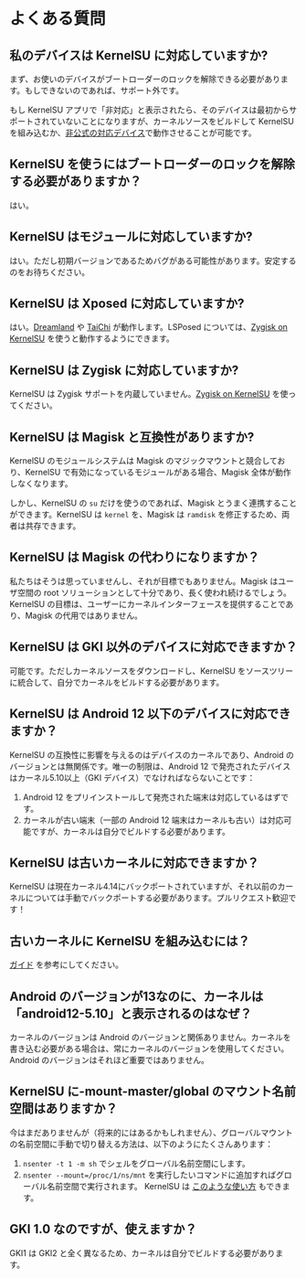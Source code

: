 # よくある質問

## 私のデバイスは KernelSU に対応していますか?

まず、お使いのデバイスがブートローダーのロックを解除できる必要があります。もしできないのであれば、サポート外です。

もし KernelSU アプリで「非対応」と表示されたら、そのデバイスは最初からサポートされていないことになりますが、カーネルソースをビルドして KernelSU を組み込むか、[非公式の対応デバイス](unofficially-support-devices)で動作させることが可能です。

## KernelSU を使うにはブートローダーのロックを解除する必要がありますか？

はい。

## KernelSU はモジュールに対応していますか?

はい。ただし初期バージョンであるためバグがある可能性があります。安定するのをお待ちください。

## KernelSU は Xposed に対応していますか?

はい。[Dreamland](https://github.com/canyie/Dreamland) や [TaiChi](https://taichi.cool) が動作します。LSPosed については、[Zygisk on KernelSU](https://github.com/Dr-TSNG/ZygiskOnKernelSU) を使うと動作するようにできます。

## KernelSU は Zygisk に対応していますか?

KernelSU は Zygisk サポートを内蔵していません。[Zygisk on KernelSU](https://github.com/Dr-TSNG/ZygiskOnKernelSU) を使ってください。

## KernelSU は Magisk と互換性がありますか?

KernelSU のモジュールシステムは Magisk のマジックマウントと競合しており、KernelSU で有効になっているモジュールがある場合、Magisk 全体が動作しなくなります。

しかし、KernelSU の `su` だけを使うのであれば、Magisk とうまく連携することができます。KernelSU は `kernel` を、Magisk は `ramdisk` を修正するため、両者は共存できます。

## KernelSU は Magisk の代わりになりますか？

私たちはそうは思っていませんし、それが目標でもありません。Magisk はユーザ空間の root ソリューションとして十分であり、長く使われ続けるでしょう。KernelSU の目標は、ユーザーにカーネルインターフェースを提供することであり、Magisk の代用ではありません。

## KernelSU は GKI 以外のデバイスに対応できますか？

可能です。ただしカーネルソースをダウンロードし、KernelSU をソースツリーに統合して、自分でカーネルをビルドする必要があります。

## KernelSU は Android 12 以下のデバイスに対応できますか？

KernelSU の互換性に影響を与えるのはデバイスのカーネルであり、Android のバージョンとは無関係です。唯一の制限は、Android 12 で発売されたデバイスはカーネル5.10以上（GKI デバイス）でなければならないことです：

1. Android 12 をプリインストールして発売された端末は対応しているはずです。
2. カーネルが古い端末（一部の Android 12 端末はカーネルも古い）は対応可能ですが、カーネルは自分でビルドする必要があります。

## KernelSU は古いカーネルに対応できますか？

KernelSU は現在カーネル4.14にバックポートされていますが、それ以前のカーネルについては手動でバックポートする必要があります。プルリクエスト歓迎です！

## 古いカーネルに KernelSU を組み込むには？

[ガイド](../../guide/how-to-integrate-for-non-gki) を参考にしてください。

## Android のバージョンが13なのに、カーネルは「android12-5.10」と表示されるのはなぜ？

カーネルのバージョンは Android のバージョンと関係ありません。カーネルを書き込む必要がある場合は、常にカーネルのバージョンを使用してください。Android のバージョンはそれほど重要ではありません。

## KernelSU に-mount-master/global のマウント名前空間はありますか？

今はまだありませんが（将来的にはあるかもしれません）、グローバルマウントの名前空間に手動で切り替える方法は、以下のようにたくさんあります：

1. `nsenter -t 1 -m sh` でシェルをグローバル名前空間にします。
2. `nsenter --mount=/proc/1/ns/mnt` を実行したいコマンドに追加すればグローバル名前空間で実行されます。 KernelSU は [このような使い方](https://github.com/tiann/KernelSU/blob/77056a710073d7a5f7ee38f9e77c9fd0b3256576/manager/app/src/main/java/me/weishu/kernelsu/ui/util/KsuCli.kt#L115) もできます。

## GKI 1.0 なのですが、使えますか？

GKI1 は GKI2 と全く異なるため、カーネルは自分でビルドする必要があります。
